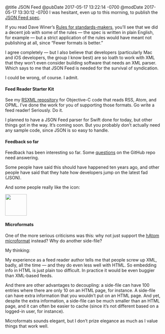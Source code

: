 @title JSON Feed
@pubDate 2017-05-17 13:22:14 -0700
@modDate 2017-05-17 13:30:12 -0700
I was hesitant, even up to this morning, to publish the <a href="https://jsonfeed.org/version/1">JSON Feed spec</a>.

If you read Dave Winer’s <a href="http://scripting.com/2017/05/09/rulesForStandardsmakers.html">Rules for standards-makers</a>, you’ll see that we did a decent job with some of the rules — the spec is written in plain English, for example — but a strict application of the rules would have meant not publishing at all, since “Fewer formats is better.”

I agree completely — but I also believe that developers (particularly Mac and iOS developers, the group I know best) are so loath to work with XML that they won’t even consider building software that needs an XML parser. Which says to me that JSON Feed is needed for the survival of syndication.

I could be wrong, of course. I admit.

#### Feed Reader Starter Kit

See my <a href="https://github.com/brentsimmons/RSXML">RSXML repository</a> for Objective-C code that reads RSS, Atom, and OPML. I’ve done the work for you of supporting those formats. Go write a feed reader! Seriously. Do it.

I planned to have a JSON Feed parser for Swift done for today, but other things got in the way. It’s coming soon. But you probably don’t actually need any sample code, since JSON is so easy to handle.

#### Feedback so far

Feedback has been interesting so far. Some <a href="https://github.com/brentsimmons/JSONFeed">questions</a> on the GitHub repo need answering.

Some people have said this should have happened ten years ago, and other people have said that they hate how developers jump on the latest fad (JSON).

And some people really like the icon:

<img src="http://jsonfeed.org/graphics/icon.png" height="70" width="70" />

#### Microformats

One of the more serious criticisms was this: why not just support the <a href="http://microformats.org/wiki/hatom">hAtom microformat</a> instead? Why do another side-file?

My thinking:

My experience as a feed reader author tells me that people screw up XML, badly, all the time — and they do even less well with HTML. So embedding info in HTML is just plain too difficult. In practice it would be even buggier than XML-based feeds.

And there are other advantages to decoupling: a side-file can have 100 entries where there are only 10 on an HTML page, for instance. A side-file can have extra information that you wouldn’t put on an HTML page. And yet, despite the extra information, a side-file can be much smaller than an HTML page, and it can often be easier to cache (since it’s not different based on a logged-in user, for instance).

Microformats sounds elegant, but I don’t prize elegance as much as I value things that work well.
